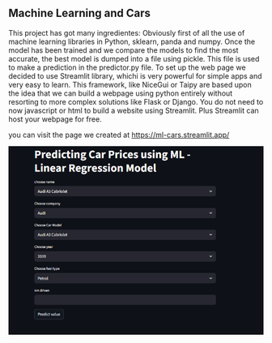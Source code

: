 ## Machine Learning and Cars

This project has got many ingredientes: Obviously first of all the use of machine learning libraries in Python, sklearn, panda and numpy.
Once the model has been trained and we compare the models to find the most accurate, the best model is dumped into a file using pickle. This file is used to make a prediction in the predictor.py file. To set up the web page we decided to use Streamlit library, whichi is very powerful for simple apps and very easy to learn. This framework, like NiceGui or Taipy are based upon the idea that we can build a webpage using python entirely without resorting to more complex solutions like Flask or Django. You do not need to now javascript or html to build a website using Streamlit. Plus Streamlit can host your webpage for free. 

you can visit the page we created at https://ml-cars.streamlit.app/

![alt text](image.png "Title")